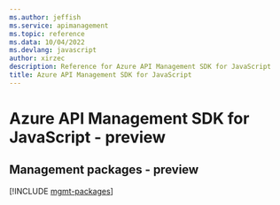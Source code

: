 ```yaml
---
ms.author: jeffish
ms.service: apimanagement
ms.topic: reference
ms.data: 10/04/2022
ms.devlang: javascript
author: xirzec
description: Reference for Azure API Management SDK for JavaScript
title: Azure API Management SDK for JavaScript
---
```

# Azure API Management SDK for JavaScript - preview

## Management packages - preview
[!INCLUDE [mgmt-packages](api-management-mgmt-index.md)]